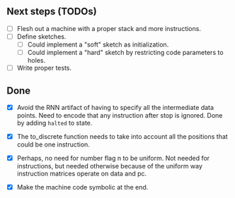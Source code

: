 Next steps (TODOs)
----------

- [ ] Flesh out a machine with a proper stack and more instructions.
- [ ] Define sketches.
  - [ ] Could implement a "soft" sketch as initialization.
  - [ ] Could implement a "hard" sketch by restricting code parameters to holes. 
- [ ] Write proper tests.

## Done

- [x] Avoid the RNN artifact of having to specify all the intermediate data points.
      Need to encode that any instruction after stop is ignored.
      Done by adding `halted` to state.

- [x] The to_discrete function needs to take into account all the positions that could be one instruction.

- [x] Perhaps, no need for number flag n to be uniform.
      Not needed for instructions, but needed otherwise
      because of the uniform way instruction matrices operate on data and pc.

- [x] Make the machine code symbolic at the end.
